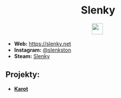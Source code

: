 <div align="center">
    <h1>Slenky</h1>
    <img src="https://forthebadge.com/images/badges/powered-by-black-magic.svg" height="30">&nbsp;
</div>

* **Web:** https://slenky.net
* **Instagram:** [@slenkston](https://instagram.com/slenkston)
* **Steam:** [Slenky](https://steamcommunity.com/profiles/76561198968393515)

## Projekty:

* **[Karot](https://karot.xyz)**
